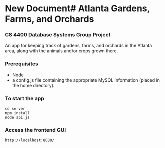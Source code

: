 # New Document# Atlanta Gardens, Farms, and Orchards
### CS 4400 Database Systems Group Project
An app for keeping track of gardens, farms, and orchards in the Atlanta area, along with the animals and/or crops grown there.


### Prerequisites
* Node
* a config.js file containing the appropriate MySQL information (placed in the home directory).


### To start the app
```
cd server
npm install
node api.js
```

### Access the frontend GUI
```
http://localhost:8080/
```
